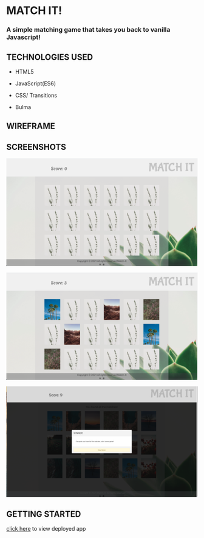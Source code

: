 # MATCH IT!

### A simple matching game that takes you back to vanilla Javascript!  

## TECHNOLOGIES USED

- HTML5

- JavaScript(ES6)

- CSS/ Transitions

- Bulma 

## WIREFRAME

## SCREENSHOTS
![Before card is flipped](images/first.png)

![After cards are flipped](images/second.png)

![Start new game](images/newgame.png)

## GETTING STARTED
[click here](https://match-it-game.netlify.app) to view deployed app





